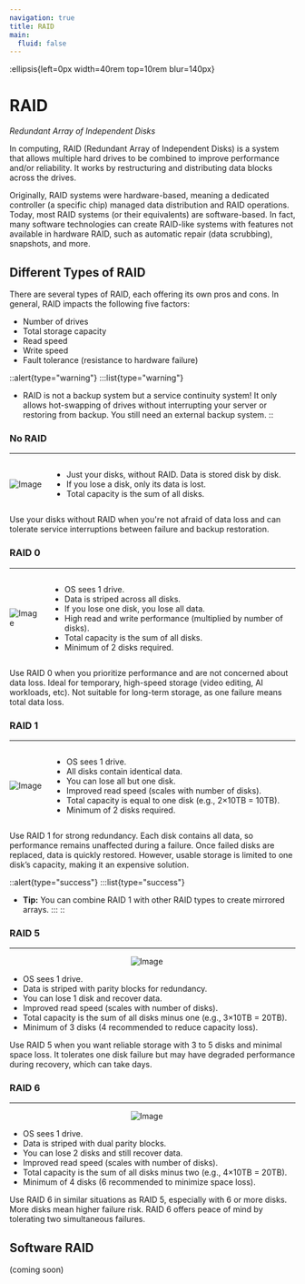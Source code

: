 ```yaml
---
navigation: true
title: RAID
main:
  fluid: false
---
```

:ellipsis{left=0px width=40rem top=10rem blur=140px}
# RAID

_Redundant Array of Independent Disks_

In computing, RAID (Redundant Array of Independent Disks) is a system that allows multiple hard drives to be combined to improve performance and/or reliability. It works by restructuring and distributing data blocks across the drives.

Originally, RAID systems were hardware-based, meaning a dedicated controller (a specific chip) managed data distribution and RAID operations. Today, most RAID systems (or their equivalents) are software-based. In fact, many software technologies can create RAID-like systems with features not available in hardware RAID, such as automatic repair (data scrubbing), snapshots, and more.

## Different Types of RAID

There are several types of RAID, each offering its own pros and cons. In general, RAID impacts the following five factors:

- Number of drives
- Total storage capacity
- Read speed
- Write speed
- Fault tolerance (resistance to hardware failure)

::alert{type="warning"}
:::list{type="warning"}
  - RAID is not a backup system but a service continuity system! It only allows hot-swapping of drives without interrupting your server or restoring from backup. You still need an external backup system.
::

### No RAID
---

<div style="display: flex; align-items: center;">
  <img src="/img/global/no-raid.svg" alt="Image" style="max-width: 30%; max-height:230px; margin-right: 20px;">
  <ul>
    <li>Just your disks, without RAID. Data is stored disk by disk.</li>
    <li>If you lose a disk, only its data is lost.</li>
    <li>Total capacity is the sum of all disks.</li>
</div>

Use your disks without RAID when you're not afraid of data loss and can tolerate service interruptions between failure and backup restoration.

### RAID 0
---

<div style="display: flex; align-items: center;">
  <img src="/img/global/raid0.svg" alt="Image" style="max-width: 30%; max-height:230px; margin-right: 20px;">
  <ul>
    <li>OS sees 1 drive.</li>
    <li>Data is striped across all disks.</li>
    <li>If you lose one disk, you lose all data.</li>
    <li>High read and write performance (multiplied by number of disks).</li>
    <li>Total capacity is the sum of all disks.</li>
    <li>Minimum of 2 disks required.</li>
</div>

Use RAID 0 when you prioritize performance and are not concerned about data loss. Ideal for temporary, high-speed storage (video editing, AI workloads, etc). Not suitable for long-term storage, as one failure means total data loss.

### RAID 1
---

<div style="display: flex; align-items: center;">
  <img src="/img/global/raid1.svg" alt="Image" style="max-width: 30%; max-height:230px; margin-right: 20px;">
  <ul>
    <li>OS sees 1 drive.</li>
    <li>All disks contain identical data.</li>
    <li>You can lose all but one disk.</li>
    <li>Improved read speed (scales with number of disks).</li>
    <li>Total capacity is equal to one disk (e.g., 2×10TB = 10TB).</li>
    <li>Minimum of 2 disks required.</li>
</div>

Use RAID 1 for strong redundancy. Each disk contains all data, so performance remains unaffected during a failure. Once failed disks are replaced, data is quickly restored. However, usable storage is limited to one disk’s capacity, making it an expensive solution.

::alert{type="success"}
:::list{type="success"}
- __Tip:__ You can combine RAID 1 with other RAID types to create mirrored arrays.
:::
::

### RAID 5
---
<p align="center">
  <img src="/img/global/raid5.svg" alt="Image" style="max-width: 40%; margin-right: 20px;">
</p>

- OS sees 1 drive.
- Data is striped with parity blocks for redundancy.
- You can lose 1 disk and recover data.
- Improved read speed (scales with number of disks).
- Total capacity is the sum of all disks minus one (e.g., 3×10TB = 20TB).
- Minimum of 3 disks (4 recommended to reduce capacity loss).

Use RAID 5 when you want reliable storage with 3 to 5 disks and minimal space loss. It tolerates one disk failure but may have degraded performance during recovery, which can take days.

### RAID 6
---
<p align="center">
  <img src="/img/global/raid6.svg" alt="Image" style="max-width: 50%; margin-right: 20px;">
</p>

- OS sees 1 drive.
- Data is striped with dual parity blocks.
- You can lose 2 disks and still recover data.
- Improved read speed (scales with number of disks).
- Total capacity is the sum of all disks minus two (e.g., 4×10TB = 20TB).
- Minimum of 4 disks (6 recommended to minimize space loss).

Use RAID 6 in similar situations as RAID 5, especially with 6 or more disks. More disks mean higher failure risk. RAID 6 offers peace of mind by tolerating two simultaneous failures.

## Software RAID
(coming soon)